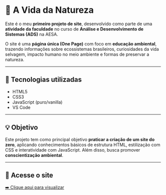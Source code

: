 # 🌿 A Vida da Natureza

Este é o meu **primeiro projeto de site**, desenvolvido como parte de uma **atividade da faculdade** no curso de **Análise e Desenvolvimento de Sistemas (ADS)** na AESA.  

O site é uma **página única (One Page)** com foco em **educação ambiental**, trazendo informações sobre ecossistemas brasileiros, curiosidades da vida selvagem, impacto humano no meio ambiente e formas de preservar a natureza.

---

## 🚀 Tecnologias utilizadas

- HTML5  
- CSS3  
- JavaScript (puro/vanilla)  
- VS Code

---

## 💡 Objetivo

Este projeto tem como principal objetivo **praticar a criação de um site do zero**, aplicando conhecimentos básicos de estrutura HTML, estilização com CSS e interatividade com JavaScript. Além disso, busca promover **conscientização ambiental**.

---

## 🔗 Acesse o site

[➡️ Clique aqui para visualizar](https://edderderyck.github.io/TheLifeofNature/)
